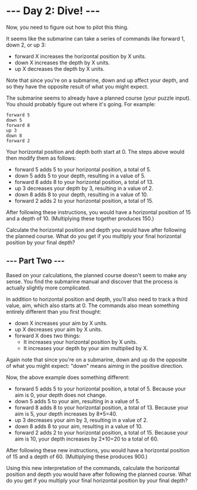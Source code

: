 # --- Day 2: Dive! ---

Now, you need to figure out how to pilot this thing.

It seems like the submarine can take a series of commands like forward 1, down 2, or up 3:

 * forward X increases the horizontal position by X units.
 * down X increases the depth by X units.
 * up X decreases the depth by X units.

Note that since you're on a submarine, down and up affect your depth, and so they have the opposite result of what you might expect.

The submarine seems to already have a planned course (your puzzle input). You should probably figure out where it's going. For example:

```
forward 5
down 5
forward 8
up 3
down 8
forward 2
```

Your horizontal position and depth both start at 0. The steps above would then modify them as follows:

 * forward 5 adds 5 to your horizontal position, a total of 5.
 * down 5 adds 5 to your depth, resulting in a value of 5.
 * forward 8 adds 8 to your horizontal position, a total of 13.
 * up 3 decreases your depth by 3, resulting in a value of 2.
 * down 8 adds 8 to your depth, resulting in a value of 10.
 * forward 2 adds 2 to your horizontal position, a total of 15.

After following these instructions, you would have a horizontal position of 15 and a depth of 10. (Multiplying these together produces 150.)

Calculate the horizontal position and depth you would have after following the planned course. What do you get if you multiply your final horizontal position by your final depth?

## --- Part Two ---

Based on your calculations, the planned course doesn't seem to make any sense. You find the submarine manual and discover that the process is actually slightly more complicated.

In addition to horizontal position and depth, you'll also need to track a third value, aim, which also starts at 0. The commands also mean something entirely different than you first thought:

 * down X increases your aim by X units.
 * up X decreases your aim by X units.
 * forward X does two things:
   * It increases your horizontal position by X units.
   * It increases your depth by your aim multiplied by X.

Again note that since you're on a submarine, down and up do the opposite of what you might expect: "down" means aiming in the positive direction.

Now, the above example does something different:

 * forward 5 adds 5 to your horizontal position, a total of 5. Because your aim is 0, your depth does not change.
 * down 5 adds 5 to your aim, resulting in a value of 5.
 * forward 8 adds 8 to your horizontal position, a total of 13. Because your aim is 5, your depth increases by 8\*5=40.
 * up 3 decreases your aim by 3, resulting in a value of 2.
 *  down 8 adds 8 to your aim, resulting in a value of 10.
 * forward 2 adds 2 to your horizontal position, a total of 15. Because your aim is 10, your depth increases by 2\*10=20 to a total of 60.

After following these new instructions, you would have a horizontal position of 15 and a depth of 60. (Multiplying these produces 900.)

Using this new interpretation of the commands, calculate the horizontal position and depth you would have after following the planned course. What do you get if you multiply your final horizontal position by your final depth?

